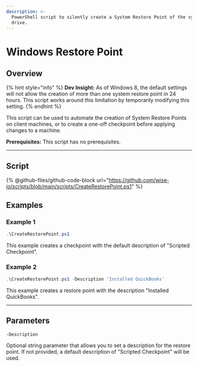 ```yaml
---
description: >-
  PowerShell script to silently create a System Restore Point of the system
  drive.
---
```


# Windows Restore Point

## Overview

{% hint style="info" %}
**Dev Insight:** As of Windows 8, the default settings will not allow the creation of more than one system restore point in 24 hours. This script works around this limitation by temporarily modifying this setting.
{% endhint %}

This script can be used to automate the creation of System Restore Points on client machines, or to create a one-off checkpoint before applying changes to a machine.

**Prerequisites:** This script has no prerequisites.&#x20;

***

## Script

{% @github-files/github-code-block url="https://github.com/wise-io/scripts/blob/main/scripts/CreateRestorePoint.ps1" %}

## Examples

### Example 1

```powershell
.\CreateRestorePoint.ps1
```

This example creates a checkpoint with the default description of "Scripted Checkpoint".

### Example 2

```powershell
.\CreateRestorePoint.ps1 -Description 'Installed QuickBooks'
```

This example creates a restore point with the description "Installed QuickBooks".

***

## Parameters

`-Description`

Optional string parameter that allows you to set a description for the restore point. If not provided, a default description of "Scripted Checkpoint" will be used.
